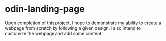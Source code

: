 # odin-landing-page
Upon completion of this project, I hope to demonstrate my ability to create a webpage from scratch by following a given design. I also intend to customize the webpage and add some content.